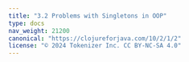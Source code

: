 ```yaml
---
title: "3.2 Problems with Singletons in OOP"
type: docs
nav_weight: 21200
canonical: "https://clojureforjava.com/10/2/1/2"
license: "© 2024 Tokenizer Inc. CC BY-NC-SA 4.0"
---
```

